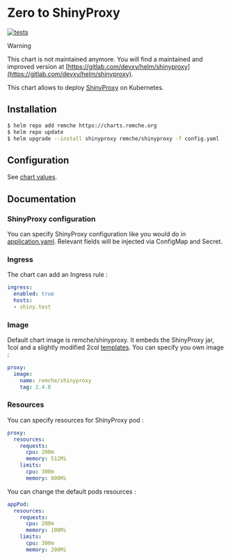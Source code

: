# Zero to ShinyProxy

[![tests](https://github.com/remche/zero-to-shinyproxy/actions/workflows/tests.yaml/badge.svg)](https://github.com/remche/zero-to-shinyproxy/actions/workflows/tests.yaml)

> [!WARNING]
> This chart is not maintained anymore. You will find a maintained and improved version at [https://gitlab.com/devxy/helm/shinyproxy](https://gitlab.com/devxy/helm/shinyproxy).


This chart allows to deploy [ShinyProxy](https://github.com/openanalytics/shinyproxy) on Kubernetes.

## Installation

```bash
$ helm repo add remche https://charts.remche.org
$ helm repo update
$ helm upgrade --install shinyproxy remche/shinyproxy -f config.yaml
```

## Configuration

See [chart values](shinyproxy/README.md).

## Documentation

### ShinyProxy configuration
You can specify ShinyProxy configuration like you would do in [application.yaml](https://www.shinyproxy.io/documentation/configuration/). Relevant fields will be injected via ConfigMap and Secret.

### Ingress

The chart can add an Ingress rule :

```yaml
ingress:
  enabled: true
  hosts:
  - shiny.test
```

### Image

Default chart image is remche/shinyproxy. It embeds the ShinyProxy jar, 1col and a slightly modified 2col [templates](https://github.com/openanalytics/shinyproxy-config-examples/tree/master/04-custom-html-template).
You can specify you own image :

```yaml
proxy:
  image:
    name: remche/shinyproxy
    tag: 2.4.0
```
### Resources

You can specify resources for ShinyProxy pod :

```yaml
proxy:
  resources:
    requests:
      cpu: 200m
      memory: 512Mi
    limits:
      cpu: 300m
      memory: 800Mi
```

You can change the default pods resources :

```yaml
appPod:
  resources:
    requests:
      cpu: 200m
      memory: 100Mi
    limits:
      cpu: 300m
      memory: 200Mi
```
